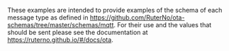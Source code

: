These examples are intended to provide examples of the schema of each message type
as defined in https://github.com/RuterNo/ota-schemas/tree/master/schemas/mqtt.
For their use and the values that should be sent please see the documentation at 
https://ruterno.github.io/#/docs/ota.
